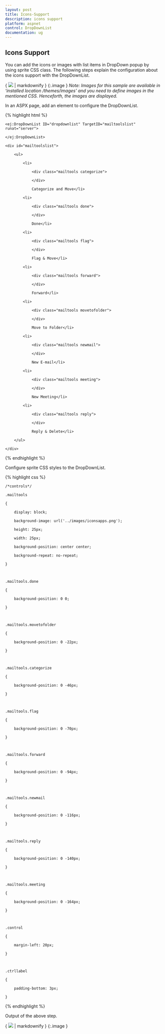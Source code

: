 ```yaml
---
layout: post
title: Icons-Support
description: icons support 
platform: aspnet
control: DropDownList
documentation: ug
---
```


## Icons Support 

You can add the icons or images with list items in DropDown popup by using sprite CSS class. The following steps explain the configuration about the icons support with the DropDownList.


{ ![](Icons-Support_images/Icons-Support_img1.jpeg) | markdownify }
{:.image }
_Note: Images for this sample are available in ‘installed location /themes/images’ and you need to define images in the mentioned CSS. Henceforth, the images are displayed._ 


In an ASPX page, add an element to configure the DropDownList.

{% highlight html %}

<div class="control">

    <ej:DropDownList ID="dropdownlist" TargetID="mailtoolslist" runat="server">

    </ej:DropDownList>

    <div id="mailtoolslist">

        <ul>

            <li>

                <div class="mailtools categorize">

                </div>

                Categorize and Move</li>

            <li>

                <div class="mailtools done">

                </div>

                Done</li>

            <li>

                <div class="mailtools flag">

                </div>

                Flag & Move</li>

            <li>

                <div class="mailtools forward">

                </div>

                Forward</li>

            <li>

                <div class="mailtools movetofolder">

                </div>

                Move to Folder</li>

            <li>

                <div class="mailtools newmail">

                </div>

                New E-mail</li>

            <li>

                <div class="mailtools meeting">

                </div>

                New Meeting</li>

            <li>

                <div class="mailtools reply">

                </div>

                Reply & Delete</li>

        </ul>

    </div>

</div>



{% endhighlight %}



Configure sprite CSS styles to the DropDownList.

{% highlight css %}

    /*controls*/

    .mailtools

    {

        display: block;

        background-image: url('../images/iconsapps.png');

        height: 25px;

        width: 25px;

        background-position: center center;

        background-repeat: no-repeat;

    }



    .mailtools.done

    {

        background-position: 0 0;

    }



    .mailtools.movetofolder

    {

        background-position: 0 -22px;

    }



    .mailtools.categorize

    {

        background-position: 0 -46px;

    }



    .mailtools.flag

    {

        background-position: 0 -70px;

    }



    .mailtools.forward

    {

        background-position: 0 -94px;

    }



    .mailtools.newmail

    {

        background-position: 0 -116px;

    }



    .mailtools.reply

    {

        background-position: 0 -140px;

    }



    .mailtools.meeting

    {

        background-position: 0 -164px;

    }



    .control

    {

        margin-left: 20px;

    }



    .ctrllabel

    {

        padding-bottom: 3px;

    }





{% endhighlight %}



Output of the above step.



{ ![](Icons-Support_images/Icons-Support_img2.png) | markdownify }
{:.image }


